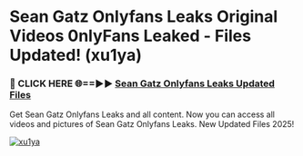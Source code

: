 # Sean Gatz Onlyfans Leaks Original Videos 0nlyFans Leaked - Files Updated! (xu1ya)

<h3>🔴 CLICK HERE 🌐==►► <a href="https://tinyurl.com/x26r9saj" rel="nofollow">Sean Gatz Onlyfans Leaks Updated Files</a></h3>

Get Sean Gatz Onlyfans Leaks and all content. Now you can access all videos and pictures of Sean Gatz Onlyfans Leaks. New Updated Files 2025!

[![xu1ya](https://i.imgur.com/LkgZPqh.gif)](https://tinyurl.com/x26r9saj)
